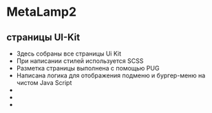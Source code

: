 # MetaLamp2 
## страницы UI-Kit
<ul>
  <li>Здесь собраны все страницы Ui Kit</li>
  <li>При написании стилей используется SCSS</li>
  <li>Разметка страницы выполнена с помощью PUG</li>
  <li>Написана логика для отображения подменю и бургер-меню на чистом Java Script</li>
  <li></li>
  <li></li>
  <li></li>
</ul>
